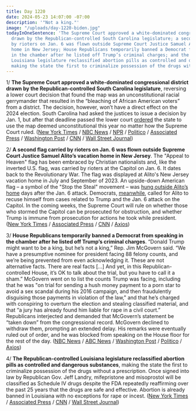 ```yaml
---
title: Day 1220
date: 2024-05-23 14:07:00 -07:00
description: '"Not a king."'
image: "/uploads/day-1220-biden.jpg"
todayInOneSentence: 'The Supreme Court approved a white-dominated congressional district
  drawn by the Republican-controlled South Carolina legislature; a second flag carried
  by rioters on Jan. 6 was flown outside Supreme Court Justice Samuel Alito’s vacation
  home in New Jersey; House Republicans temporarily banned a Democrat from speaking
  in the chamber after he listed off Trump’s criminal charges; and the Republican-controlled
  Louisiana legislature reclassified abortion pills as controlled and dangerous substances,
  making the state the first to criminalize possession of the drugs without a prescription. '
---
```


1/ **The Supreme Court approved a white-dominated congressional district drawn by the Republican-controlled South Carolina legislature**, reversing a lower court decision that found the map was an unconstitutional racial gerrymander that resulted in the “bleaching of African American voters” from a district. The decision, however, won’t have a direct effect on the 2024 election. South Carolina had asked the justices to issue a decision by Jan. 1, but after that deadline passed the lower court [ordered](https://whatthefuckjusthappenedtoday.com/2024/03/28/day-1164/#2-south-carolina-will-use-a-congress) the state to use the map deemed unconstitutional this year no matter how the Supreme Court ruled. ([New York Times](https://www.nytimes.com/2024/05/23/us/supreme-court-south-carolina-voting-map.html) / [NBC News](https://www.nbcnews.com/politics/supreme-court/supreme-court-rules-gop-south-carolina-redistricting-case-rcna127946) / [NPR](https://www.npr.org/2024/05/23/g-s1-292/supreme-court-south-carolina-gerrymandering-case) / [Politico](https://www.politico.com/news/2024/05/23/supreme-court-south-carolina-redistricting-map-00159666) / [Associated Press](https://apnews.com/article/supreme-court-redistricting-south-carolina-black-voters-864d1609b74ad74980604c26e9bfac52) / [Washington Post](https://www.washingtonpost.com/politics/2024/05/23/supreme-court-ruling-south-carolina-voting-map-gerrymander/) / [CNN](https://www.cnn.com/2024/05/23/politics/supreme-court-south-carolina-district-black-voting-power?cid=ios_app) / [Wall Street Journal](https://www.wsj.com/politics/elections/supreme-court-restores-white-dominated-congressional-district-in-south-carolina-5bb5106c?mod=hp_lead_pos3))

2/ **A second flag carried by rioters on Jan. 6 was flown outside Supreme Court Justice Samuel Alito’s vacation home in New Jersey**. The "Appeal to Heaven" flag has been embraced by Christian nationalists and, like the inverted U.S. flag, was carried by rioters at the Capitol on Jan. 6. It dates back to the Revolutionary War. The flag was displayed at Alito's New Jersey vacation home in July and September of 2023. An upside-down American flag – a symbol of the "Stop the Steal" movement – was [hung outside Alito’s home](https://whatthefuckjusthappenedtoday.com/2024/05/20/day-1217/#5-supreme-court-justice-samuel-alito) days after the Jan. 6 attack. Democrats, [meanwhile](https://thehill.com/homenews/house/4681845-hakeem-jeffries-samuel-alito-supreme-court-jan-6-cases/), called for Alito to recuse himself from cases related to Trump and the Jan. 6 attack on the Capitol. In the coming weeks, the Supreme Court will rule on whether those who stormed the Capitol can be prosecuted for obstruction, and whether Trump is immune from prosecution for actions he took while president. ([New York Times](https://www.nytimes.com/2024/05/22/us/justice-alito-flag-appeal-to-heaven.html) / [Associated Press](https://apnews.com/article/supreme-court-flag-stop-steal-alito-trump-1842c40b833637c981c59c3f39bc4669) / [CNN](https://www.cnn.com/2024/05/22/politics/alito-flag-new-york-times/) / [Axios](https://www.axios.com/2024/05/23/justice-alito-flag-new-york-times))

3/ **House Republicans temporarily banned a Democrat from speaking in the chamber after he listed off Trump’s criminal charges**. “Donald Trump might want to be a king, but he’s not a king,” Rep. Jim McGovern said. “We have a presumptive nominee for president facing 88 felony counts, and we’re being prevented from even acknowledging it. These are not alternative facts. There are real facts [...] And yet, in this Republican-controlled House, it’s OK to talk about the trial, but you have to call it a sham.” McGovern went on to list the counts Trump was facing, including that he was "on trial for sending a hush money payment to a porn star to avoid a sex scandal during his 2016 campaign, and then fraudulently disguising those payments in violation of the law," and that he’s charged with conspiring to overturn the election and stealing classified material, and that “a jury has already found him liable for rape in a civil court.” Republicans interjected and demanded that McGovern’s statement be “taken down” from the congressional record. McGovern declined to withdraw them, prompting an extended delay. His remarks were eventually ruled out of order, and he was blocked from speaking on the House floor for the rest of the day. ([NBC News](https://www.nbcnews.com/politics/congress/democrat-ruled-order-listing-trumps-legal-woes-house-floor-rcna153624) / [ABC News](https://abcnews.go.com/Politics/republicans-strike-top-democrats-criticism-trump-congressional-record/story?id=110478245) / [Washington Post](https://www.washingtonpost.com/politics/2024/05/22/house-trump-mcgovern-strike-2/) / [Politico](https://www.politico.com/live-updates/2024/05/22/congress/house-floor-fight-over-trump-00159473) / [Axios](https://www.axios.com/2024/05/22/trump-house-democrats-republicans-remarks))

4/ **The Republican-controlled Louisiana legislature reclassified abortion pills as controlled and dangerous substances**, making the state the first to criminalize possession of the drugs without a prescription. Once signed into law by Republican Gov. Jeff Landry, mifepristone and misoprostol will be classified as Schedule IV drugs despite the FDA repeatedly reaffirming over the past 25 years that the drugs are safe and effective. Abortion is already banned in Louisiana with no exceptions for rape or incest. ([New York Times](https://www.nytimes.com/2024/05/23/us/politics/louisiana-abortion-pills-controlled-substances.html) / [Associated Press](https://apnews.com/article/abortion-pills-louisiana-legislature-controlled-substance-06ea3e8df86b72b473efe8fc71054ddf) / [CNN](https://www.cnn.com/2024/05/23/politics/louisiana-abortion-drugs-controlled-dangerous-substances/index.html) / [Wall Street Journal](https://www.wsj.com/us-news/abortion-pills-in-louisiana-could-soon-be-in-same-category-as-opioids-bb66b164?mod=politics_lead_pos1))

